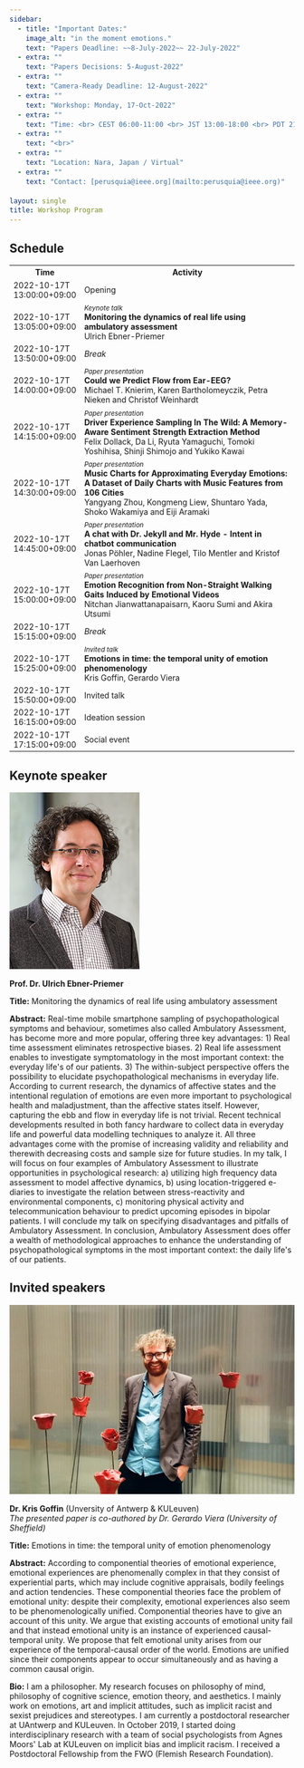 ```yaml
---
sidebar:
  - title: "Important Dates:"
    image_alt: "in the moment emotions."
    text: "Papers Deadline: ~~8-July-2022~~ 22-July-2022"
  - extra: ""
    text: "Papers Decisions: 5-August-2022"
  - extra: ""
    text: "Camera-Ready Deadline: 12-August-2022"
  - extra: ""
    text: "Workshop: Monday, 17-Oct-2022"
  - extra: ""
    text: "Time: <br> CEST 06:00-11:00 <br> JST 13:00-18:00 <br> PDT 21:00-02:00"
  - extra: ""
    text: "<br>"
  - extra: ""
    text: "Location: Nara, Japan / Virtual"
  - extra: ""
    text: "Contact: [perusquia@ieee.org](mailto:perusquia@ieee.org)"

layout: single
title: Workshop Program
---
```


## Schedule

<!-- With JavaScript activated, timezone-localizer.js will automatically convert the ISO 8601 times to the local timezone and format of the browser. -->
<p id="time-conversion-note" style="display: none;" ><small>Note: The times below have been converted to your local time zone.</small></p>
<table>
<colgroup>
	<col style="width: 7em;" >
	<col style="width: auto;" >
</colgroup>
<tbody>
	<tr>
		<th>Time</th>
		<th>Activity</th>
	</tr>
	<tr>
		<td id="time-1" >2022-10-17T 13:00:00+09:00</td>
		<td>Opening</td>
	</tr>
	<tr>
		<td id="time-2" >2022-10-17T 13:05:00+09:00</td>
		<td>
			<small><i>Keynote talk</i></small><br />
			<b>Monitoring the dynamics of real life using ambulatory assessment</b><br />
			Ulrich Ebner-Priemer
		</td>
	</tr>
	<tr>
		<td id="time-3" >2022-10-17T 13:50:00+09:00</td>
		<td><i>Break</i></td>
	</tr>
	<tr>
		<td id="time-4" >2022-10-17T 14:00:00+09:00</td>
		<td>
			<small><i>Paper presentation</i></small><br />
			<b>Could we Predict Flow from Ear-EEG?</b><br />
			Michael T. Knierim, Karen Bartholomeyczik, Petra Nieken and Christof Weinhardt
		</td>
	</tr>
	<tr>
		<td id="time-5" >2022-10-17T 14:15:00+09:00</td>
		<td>
			<small><i>Paper presentation</i></small><br />
			<b>Driver Experience Sampling In The Wild: A Memory-Aware Sentiment Strength Extraction Method</b><br />
			Felix Dollack, Da Li, Ryuta Yamaguchi, Tomoki Yoshihisa, Shinji Shimojo and Yukiko Kawai
		</td>
	</tr>
	<tr>
		<td id="time-6" >2022-10-17T 14:30:00+09:00</td>
		<td>
			<small><i>Paper presentation</i></small><br />
			<b>Music Charts for Approximating Everyday Emotions: A Dataset of Daily Charts with Music Features from 106 Cities</b><br />
			Yangyang Zhou, Kongmeng Liew, Shuntaro Yada, Shoko Wakamiya and Eiji Aramaki
		</td>
	</tr>
	<tr>
		<td id="time-7" >2022-10-17T 14:45:00+09:00</td>
		<td>
			<small><i>Paper presentation</i></small><br />
			<b>A chat with Dr. Jekyll and Mr. Hyde - Intent in chatbot communication</b><br />
			Jonas Pöhler, Nadine Flegel, Tilo Mentler and Kristof Van Laerhoven
		</td>
	</tr>
	<tr>
		<td id="time-8" >2022-10-17T 15:00:00+09:00</td>
		<td>
			<small><i>Paper presentation</i></small><br />
			<b>Emotion Recognition from Non-Straight Walking Gaits Induced by Emotional Videos</b><br />
			Nitchan Jianwattanapaisarn, Kaoru Sumi and Akira Utsumi
		</td>
	</tr>
	<tr>
		<td id="time-9" >2022-10-17T 15:15:00+09:00</td>
		<td><i>Break</i></td>
	</tr>
	<tr>
		<td id="time-10" >2022-10-17T 15:25:00+09:00</td>
		<td>
			<small><i>Invited talk</i></small><br />
			<b>Emotions in time: the temporal unity of emotion phenomenology</b><br />
			Kris Goffin, Gerardo Viera
		</td>
	</tr>
	<tr>
		<td id="time-11" >2022-10-17T 15:50:00+09:00</td>
		<td>Invited talk</td>
	</tr>
	<tr>
		<td id="time-12" >2022-10-17T 16:15:00+09:00</td>
		<td>Ideation session</td>
	</tr>
	<tr>
		<td id="time-13" >2022-10-17T 17:15:00+09:00</td>
		<td>Social event</td>
	</tr>
</tbody>
</table>

## Keynote speaker


![Ulrich Ebner-Priemer](/assets/imgs/Ebner-Priemer_Portrait_2020.png)


**Prof. Dr. Ulrich Ebner-Priemer**

__Title:__
Monitoring the dynamics of real life using ambulatory assessment

__Abstract:__
Real-time mobile smartphone sampling of psychopathological symptoms and behaviour, sometimes also called Ambulatory Assessment, has become more and more popular, offering three key advantages: 1) Real time assessment eliminates retrospective biases. 2) Real life assessment enables to investigate symptomatology in the most important context: the everyday life's of our patients. 3) The within-subject perspective offers the possibility to elucidate psychopathological mechanisms in everyday life. According to current research, the dynamics of affective states and the intentional regulation of emotions are even more important to psychological health and maladjustment, than the affective states itself. However, capturing the ebb and flow in everyday life is not trivial. Recent technical developments resulted in both fancy hardware to collect data in everyday life and powerful data modelling techniques to analyze it. All three advantages come with the promise of increasing validity and reliability and therewith decreasing costs and sample size for future studies. In my talk, I will focus on four examples of Ambulatory Assessment to illustrate opportunities in psychological research: a) utilizing high frequency data assessment to model affective dynamics, b) using location-triggered e-diaries to investigate the relation between stress-reactivity and environmental components, c) monitoring physical activity and telecommunication behaviour to predict upcoming episodes in bipolar patients. I will conclude my talk on specifying disadvantages and pitfalls of Ambulatory Assessment. In conclusion, Ambulatory Assessment does offer a wealth of methodological approaches to enhance the understanding of psychopathological symptoms in the most important context: the daily life's of our patients.

## Invited speakers

![Kris Goffin](/assets/imgs/Kris.jpg)

**Dr. Kris Goffin** (Unversity of Antwerp & KULeuven)  
*The presented paper is co-authored by Dr. Gerardo Viera (University of Sheffield)*

__Title:__
Emotions in time: the temporal unity of emotion phenomenology

__Abstract:__
According to componential theories of emotional experience, emotional experiences are phenomenally complex in that they consist of experiential parts, which may include cognitive appraisals, bodily feelings and action tendencies.
These componential theories face the problem of emotional unity: despite their complexity, emotional experiences also seem to be phenomenologically unified.
Componential theories have to give an account of this unity.
We argue that existing accounts of emotional unity fail and that instead emotional unity is an instance of experienced causal-temporal unity.
We propose that felt emotional unity arises from our experience of the temporal-causal order of the world.
Emotions are unified since their components appear to occur simultaneously and as having a common causal origin.

__Bio:__
I am a philosopher.
My research focuses on philosophy of mind, philosophy of cognitive science, emotion theory, and aesthetics.
I mainly work on emotions, art and implicit attitudes, such as implicit racist and sexist prejudices and stereotypes.
I am currently a postdoctoral researcher at UAntwerp and KULeuven.
In October 2019, I started doing interdisciplinary research with a team of social psychologists from Agnes Moors' Lab at KULeuven on implicit bias and implicit racism.
I received a Postdoctoral Fellowship from the FWO (Flemish Research Foundation).
